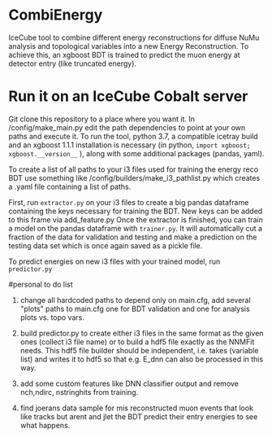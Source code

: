 # CombiEnergy

IceCube tool to combine different energy reconstructions for diffuse NuMu analysis and topological variables into a new Energy Reconstruction. 
To achieve this, an xgboost BDT is trained to predict the muon energy at detector entry (like truncated energy). 


# Run it on an IceCube Cobalt server

Git clone this repository to a place where you want it. In /config/make_main.py edit the path dependencies to point at your own paths and execute it. 
To run the tool, python 3.7, a compatible icetray build and an xgboost 1.1.1 installation is necessary (in python, `import xgboost; xgboost.__version__` ), along with some additional packages (pandas, yaml).

To create a list of all paths to your i3 files used for training the energy reco BDT use something like /config/builders/make_i3_pathlist.py which creates a .yaml file containing a list of paths.

First, run `extractor.py` on your i3 files to create a big pandas dataframe containing the keys necessary for training the BDT. New keys can be added to this frame via add_feature.py
Once the extractor is finished, you can train a model on the pandas dataframe with `trainer.py`. It will automatically cut a fraction of the data for validation and testing
and make a prediction on the testing data set which is once again saved as a pickle file. 

To predict energies on new i3 files with your trained model, run `predictor.py`

#personal to do list

1) change all hardcoded paths to depend only on main.cfg, add several "plots" paths to main.cfg one for BDT validation and one for analysis plots vs. topo vars.

2) build predictor.py to create either i3 files in the same format as the given ones (collect i3 file name) or to build a hdf5 file exactly as the NNMFit needs. This hdf5
file builder should be independent, i.e. takes (variable list) and writes it to hdf5 so that e.g. E_dnn can also be processed in this way.

3) add some custom features like DNN classifier output and remove nch,ndirc, nstringhits from training.

4) find joerans data sample for mis reconstructed muon events that look like tracks but arent and jlet the BDT predict their entry energies to see what happens.
